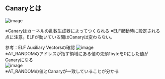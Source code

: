 ## Canaryとは

![image](https://user-images.githubusercontent.com/82632174/189110264-ed3446fc-d226-4146-bb0f-7a3806060072.png) <br>

※Canaryはカーネルの乱数生成器によってつくられる
※ELF起動時に設定される点に注意。ELFが動いている間はCanaryは変わらない。

参考：ELF Auxiliary Vectorsの確認
![image](https://user-images.githubusercontent.com/82632174/189110563-a3a17c4d-0390-435a-854f-3a4d16c4a34e.png) <br>
※AT_RANDOMのアドレスが指す領域にある値の先頭1byteを0にした値がCanaryになる <br>
![image](https://user-images.githubusercontent.com/82632174/189110940-8fcebff8-7dde-432a-86c9-5708e4f6057f.png) <br>
※AT_RANDOMの値とCanaryが一致していることが分かる
